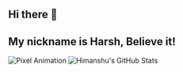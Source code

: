 ## Hi there 👋
## My nickname is Harsh, Believe it!
![Pixel Animation](https://i.pinimg.com/originals/40/0f/00/400f007bade76022eb839fdbb5acf646.gif)
![Himanshu's GitHub Stats](https://github-readme-stats.vercel.app/api?username=himanshupunpher&show_icons=true&theme=radical)

<!--
**himanshupunpher/himanshupunpher** is a ✨ _special_ ✨ repository because its `README.md` (this file) appears on your GitHub profile.

Here are some ideas to get you started:

- 🔭 I’m currently working on ...
- 🌱 I’m currently learning ...
- 👯 I’m looking to collaborate on ...
- 🤔 I’m looking for help with ...
- 💬 Ask me about ...
- 📫 How to reach me: ...
- 😄 Pronouns: ...
- ⚡ Fun fact: ...
-->
